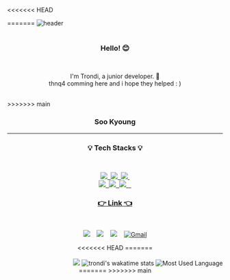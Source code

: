 <<<<<<< HEAD
<!-- ![header](https://capsule-render.vercel.app/api?type=waving&color=gradient&height=250&section=header&text=Trondi&fontSize=80&animation=twinkling&fontAlignY=38)
<br /> -->
=======
![header](https://capsule-render.vercel.app/api?type=wave&color=gradient&height=250&section=header&text=Trondi&fontSize=80&animation=twinkling&fontAlignY=38)
<br /><br />

<h3 align="center">Hello! 😊</h3><br />
<p align="center">
I'm Trondi, a junior developer. 🐥<br />
thnq4 comming here and i hope they helped : )<br />
</p>
   <br/>
>>>>>>> main

<div align="center">
<h3 align="center">Soo Kyoung</h3>
<hr>
<h3 align="center">💡 Tech Stacks 💡</h3><br />

<p align="center">
<a href=""><img src="https://img.shields.io/badge/JavaScript-F7DF1E?style=flat-square&logo=JavaScript&logoColor=white"/>&nbsp
<img src="https://img.shields.io/badge/React-61DAFB?style=flat-square&logo=React&logoColor=white"/>&nbsp;
<img src="https://img.shields.io/badge/TypeScript-3178C6?style=flat-square&logo=TypeScript&logoColor=white"/>&nbsp;
<br />
<img src="https://img.shields.io/badge/Redux-3178C6?style=flat-square&logo=Redux&logoColor=white"/>&nbsp;
<!-- <img src="https://img.shields.io/badge/Nestjs-000000?style=flat-square&logo=Nestjs&logoColor=white" />&nbsp; -->
<img src="https://img.shields.io/badge/Node.js-339933?style=flat-square&logo=Node.js&logoColor=white"/>&nbsp;
<img src="https://img.shields.io/badge/MongoDB-47A248?style=flat-square&logo=MongoDB&logoColor=white"/>&nbsp;&nbsp;&nbsp;
</p>

<h3 align="center">👉 Link 👈</h3><br />

<p align="center">
<a href="https://github.com/trondi" target="_blank"><img src="https://img.shields.io/badge/TIL-ffff00?style=flat-square&logo=Github&logoColor=white"  /></a>&nbsp;&nbsp;&nbsp;
<a href="https://github.com/trondi" target="_blank"><img src="https://img.shields.io/badge/Github-ffff?style=flat-square&logo=Github&logoColor=white"  /></a>&nbsp;&nbsp;&nbsp;
<a href="https://trond-soo.tistory.com/" target="_blank"><img src="https://img.shields.io/badge/Blog-ff5722?style=flat-square&logo=Blogger&logoColor=white"  /></a>&nbsp;&nbsp;&nbsp;
<a href="mailto:trond746@gmail.com" target="_blank"><img src="https://img.shields.io/badge/Gmail-D14836?style=flat-square&logo=gmail&logoColor=white"  alt="Gmail" /></a>

</p>
<<<<<<< HEAD
=======
<br /><br />
<!--
[![trondi's GitHub stats](https://github-readme-stats.vercel.app/api?username=trondi)](https://github.com/anuraghazra/github-readme-stats)


<!--[![trondi's GitHub stats](https://github-readme-stats.vercel.app/api?username=trondi&show_icons=true)](https://github.com/anuraghazra/github-readme-stats)-->
<!--
[![Top Langs](https://github-readme-stats.vercel.app/api/top-langs/?username=trondi&layout=compact)](https://github.com/anuraghazra/github-readme-stats)
>>>>>>> main

</div>

<<<<<<< HEAD
<!-- [![trondi's GitHub stats](https://github-readme-stats.vercel.app/api?username=trondi)](https://github.com/anuraghazra/github-readme-stats)
<!--  -->

<div align="right">
<img src="https://github-readme-stats.vercel.app/api?username=trondi">
<img alt="trondi's wakatime stats" src="https://github-readme-stats.vercel.app/api/wakatime?username=trondi"/>
<img alt="Most Used Language" src="https://github-readme-stats.vercel.app/api/top-langs/?username=trondi&layout=compact" />
</div>
=======
 <!--START_SECTION:waka-->
 <!--END_SECTION:waka-->
  <!--
[![trondi's wakatime stats](https://github-readme-stats.vercel.app/api/wakatime?username=trondi)](https://github.com/anuraghazra/github-readme-stats)
-->
>>>>>>> main

<!-- ![footer](https://capsule-render.vercel.app/api?type=soft&color=gradient&height=100&section=footer&text=%20&fontSize=90) -->
